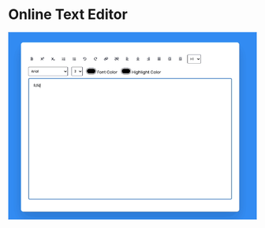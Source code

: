 # Online Text Editor

![screenshot](</2_Online%20Text%20Editor/screenshot(online%20text%20editor).gif>)
